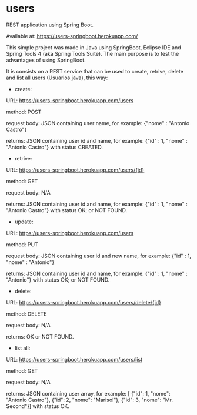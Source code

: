 # users
REST application using Spring Boot.

Available at: https://users-springboot.herokuapp.com/

This simple project was made in Java using SpringBoot, Eclipse IDE and Spring Tools 4 (aka Spring Tools Suite). The main purpose is to test the advantages of using SpringBoot.

It is consists on a REST service that can be used to create, retrive, delete and list all users (Usuarios.java), this way:

 - create:
 
 URL: https://users-springboot.herokuapp.com/users
 
 method: POST
 
 request body: JSON containing user name, for example: {"nome" : "Antonio Castro"}
 
 returns: JSON containing user id and name, for example: {"id" : 1, "nome" : "Antonio Castro"} with status CREATED.
 
 
 
 - retrive:
 
 URL: https://users-springboot.herokuapp.com/users/{id}
 
 method: GET
 
 request body: N/A
 
 returns: JSON containing user id and name, for example: {"id" : 1, "nome" : "Antonio Castro"} with status OK; or NOT FOUND.
 
 
 
 - update:
 
 URL: https://users-springboot.herokuapp.com/users
 
 method: PUT
 
 request body: JSON containing user id and new name, for example: {"id" : 1, "nome" : "Antonio"}
 
 returns: JSON containing user id and name, for example: {"id" : 1, "nome" : "Antonio"} with status OK; or NOT FOUND.
 
 

 - delete:
 
 URL: https://users-springboot.herokuapp.com/users/delete/{id}
 
 method: DELETE
 
 request body: N/A
 
 returns: OK or NOT FOUND.
 
 
  
 - list all:
 
 URL: https://users-springboot.herokuapp.com/users/list
 
 method: GET
 
 request body: N/A
 
 returns: JSON containing user array, for example: [
    {"id": 1, "nome": "Antonio Castro"}, {"id": 2, "nome": "Marisol"}, {"id": 3, "nome": "Mr. Second"}] with status OK.
